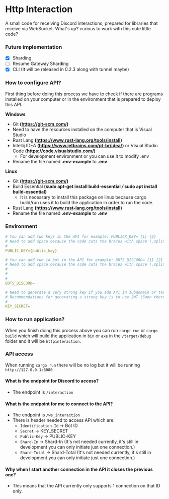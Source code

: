 # Http Interaction
A small code for receiving Discord interactions, prepared for libraries that receive via WebSocket. What's up? curious to work with this cute little code?


### Future implementation

- [X] Sharding
- [ ] Resume Gateway Sharding
- [X] CLI (It will be released in 0.2.3 along with tunnel maybe)

### How to configure API? 
First thing before doing this process we have to check if there are programs installed on your computer or in the environment that is prepared to deploy this API.

**Windows**
 - Git **(https://git-scm.com/)**
 - Need to have the resources installed on the computer that is Visual Studio
 - Rust Lang **(https://www.rust-lang.org/tools/install)**
 - Intellij IDEA **(https://www.jetbrains.com/pt-br/idea/)** or Visual Studio Code **(https://code.visualstudio.com/)**
   - For development environment or you can use it to modify .env 
 - Rename the file named **.env-example** to **.env**
 

**Linux**
 - Git **(https://git-scm.com/)**
 - Build Essential **(sudo apt-get install build-essential */* sudo apt install build-essential)**
   - It is necessary to install this package on linux because cargo build/run uses it to build the application in order to run the code. 
 - Rust Lang **(https://www.rust-lang.org/tools/install)**
 - Rename the file named **.env-example** to **.env**

### Environment
```yaml
# You can add two keys in the API for example: PUBLICK_KEY= {1} {2}
# Need to add space because the code cuts the braces with space (.split(" "))
#
PUBLIC_KEY={public_key}

# You can add two id bot in the API for example: BOTS_DISCORD= {1} {2}
# Need to add space because the code cuts the braces with space (.split(" "))
#
# 
#
BOTS_DISCORD=

# Need to generate a very strong key if you add API in subdomain or target API to main domain. If you go directly to Discord, you don't need to use a key.
# Recommendations for generating a strong key is to use JWT (Soon there will be support for JWT for strong authentication in the websocket API) or create a giant Base64.
#
KEY_SECRET=
```



### How to run application?
When you finish doing this process above you can run `cargo run` or `cargo build` which will build the application in `bin` or `exe` in the `/target/debug` folder and it will be `httpinteraction`. 



### API access 
When running `cargo run` there will be no log but it will be running `http://127.0.0.1:8080` 


#### What is the endpoint for Discord to access? 
 - The endpoint is `/interaction` 

#### What is the endpoint for me to connect to the API? 
 - The endpoint is `/ws_interaction` 
 - There is header needed to access API which are: 
   - `Identification-Id` -> Bot ID
   - `Secret` -> KEY_SECRET
   - `Public-Key` -> PUBLIC-KEY
   - `Shard-In` -> Shard-In (It's not needed currently, it's still in development you can only initiate just one connection.)
   - `Shard-Total` -> Shard-Total (It's not needed currently, it's still in development you can only initiate just one connection.)

#### Why when I start another connection in the API it closes the previous one?
 - This means that the API currently only supports 1 connection on that ID only. 
